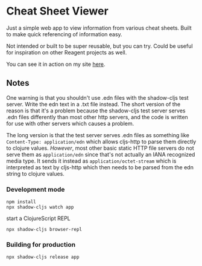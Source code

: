 # Cheat Sheet Viewer

Just a simple web app to view information from various cheat sheets. Built to make quick referencing of information easy.

Not intended or built to be super reusable, but you can try. Could be useful for inspiration on other Reagent projects as well.

You can see it in action on my site [here](https://thiswebsiteis.online/cheat_sheet).

## Notes

One warning is that you shouldn't use .edn files with the shadow-cljs test server. Write the edn text in a .txt file instead. The short version of the reason is that it's a problem because the shadow-cljs test server serves .edn files differently than most other http servers, and the code is written for use with other servers which causes a problem.

The long version is that the test server serves .edn files as something like `Content-Type: application/edn` which allows cljs-http to parse them directly to clojure values. *However*, most other basic static HTTP file servers do not serve them as `application/edn` since that's not actually an IANA recognized media type. It sends it instead as `application/octet-stream` which is interpreted as text by cljs-http which then needs to be parsed from the edn string to clojure values.

### Development mode
```
npm install
npx shadow-cljs watch app
```
start a ClojureScript REPL
```
npx shadow-cljs browser-repl
```
### Building for production

```
npx shadow-cljs release app
```
